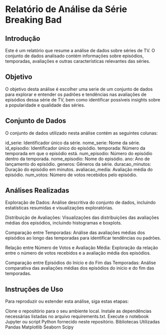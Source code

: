 # Relatório de Análise da Série Breaking Bad

## Introdução
Este é um relatório que resume a análise de dados sobre séries de TV. O conjunto de dados analisado contém informações sobre episódios, temporadas, avaliações e outras características relevantes das séries.

## Objetivo
O objetivo desta análise é escolher uma serie de um conjunto de dados para explorar e entender os padrões e tendências nas avaliações de episódios dessa série de TV, bem como identificar possíveis insights sobre a popularidade e qualidade das séries.

## Conjunto de Dados
O conjunto de dados utilizado nesta análise contém as seguintes colunas:

id_serie: Identificador único da série.
nome_serie: Nome da série.
id_episodio: Identificador único do episódio.
temporada: Número da temporada em que o episódio está.
num_episodio: Número do episódio dentro da temporada.
nome_episodio: Nome do episódio.
ano: Ano de lançamento do episódio.
generos: Gêneros da série.
duracao_minutos: Duração do episódio em minutos.
avaliacao_media: Avaliação média do episódio.
num_votos: Número de votos recebidos pelo episódio.

## Análises Realizadas
Exploração de Dados: Análise descritiva do conjunto de dados, incluindo estatísticas resumidas e visualizações exploratórias.

Distribuição de Avaliações: Visualizações das distribuições das avaliações médias dos episódios, incluindo histogramas e boxplots.

Comparação entre Temporadas: Análise das avaliações médias dos episódios ao longo das temporadas para identificar tendências ou padrões.

Relação entre Número de Votos e Avaliação Média: Exploração da relação entre o número de votos recebidos e a avaliação média dos episódios.

Comparação entre Episódios do Início e do Fim das Temporadas: Análise comparativa das avaliações médias dos episódios do início e do fim das temporadas.

## Instruções de Uso
Para reproduzir ou estender esta análise, siga estas etapas:

Clone o repositório para o seu ambiente local.
Instale as dependências necessárias listadas no arquivo requirements.txt.
Execute o notebook Jupyter ou script Python fornecido neste repositório.
Bibliotecas Utilizadas
Pandas
Matplotlib
Seaborn
Scipy
